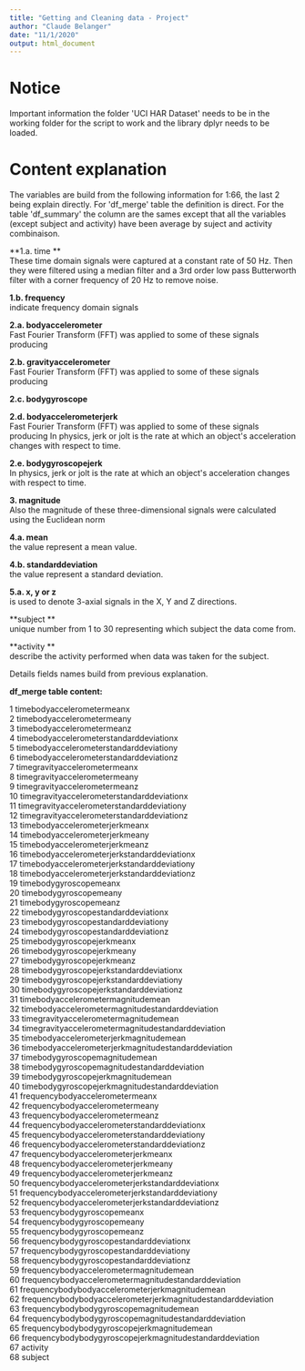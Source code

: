 ```yaml
---
title: "Getting and Cleaning data - Project"
author: "Claude Belanger"
date: "11/1/2020"
output: html_document
---
```


Notice
=================
Important information the folder 'UCI HAR Dataset' needs to be in the working folder for the script to work and the library dplyr needs to be loaded.

Content explanation
=================
The variables are build from the following information for 1:66, the last 2 being explain directly. For 'df_merge' table the definition is direct. For the table 'df_summary' the column are the sames except that all the variables (except subject and activity) have been average by suject and activity combinaison. 



**1.a. time **<br>
These time domain signals were captured at a constant rate of 50 Hz. Then they were filtered using a median filter and a 3rd order low pass Butterworth filter with a corner frequency of 20 Hz to remove noise.

**1.b. frequency** <br>
indicate frequency domain signals

**2.a. bodyaccelerometer** <br>
Fast Fourier Transform (FFT) was applied to some of these signals producing

**2.b. gravityaccelerometer** <br>
 Fast Fourier Transform (FFT) was applied to some of these signals producing
 
**2.c. bodygyroscope** <br>

**2.d. bodyaccelerometerjerk** <br>
Fast Fourier Transform (FFT) was applied to some of these signals producing
In physics, jerk or jolt is the rate at which an object's acceleration changes with respect to time.

**2.e. bodygyroscopejerk** <br>
In physics, jerk or jolt is the rate at which an object's acceleration changes with respect to time.

**3. magnitude** <br>
Also the magnitude of these three-dimensional signals were calculated using the Euclidean norm

**4.a. mean** <br>
the value represent a mean value.

**4.b. standarddeviation** <br>
the value represent a standard deviation.

**5.a. x, y or z**  <br>
is used to denote 3-axial signals in the X, Y and Z directions.

**subject **  <br>
unique number from 1 to 30 representing which subject the data come from.

**activity **  <br>
describe the activity performed when data was taken for the subject.

Details fields names build from previous explanation.

**df_merge table content:** <br>

1 timebodyaccelerometermeanx <br>
2 timebodyaccelerometermeany <br>
3 timebodyaccelerometermeanz <br>
4 timebodyaccelerometerstandarddeviationx <br>
5 timebodyaccelerometerstandarddeviationy <br>
6 timebodyaccelerometerstandarddeviationz <br>
7 timegravityaccelerometermeanx <br>
8 timegravityaccelerometermeany <br>
9 timegravityaccelerometermeanz <br>
10 timegravityaccelerometerstandarddeviationx <br>
11 timegravityaccelerometerstandarddeviationy <br>
12 timegravityaccelerometerstandarddeviationz <br>
13 timebodyaccelerometerjerkmeanx <br>
14 timebodyaccelerometerjerkmeany <br>
15 timebodyaccelerometerjerkmeanz <br>
16 timebodyaccelerometerjerkstandarddeviationx <br>
17 timebodyaccelerometerjerkstandarddeviationy <br>
18 timebodyaccelerometerjerkstandarddeviationz <br>
19 timebodygyroscopemeanx <br>
20 timebodygyroscopemeany <br>
21 timebodygyroscopemeanz <br>
22 timebodygyroscopestandarddeviationx <br>
23 timebodygyroscopestandarddeviationy <br>
24 timebodygyroscopestandarddeviationz <br>
25 timebodygyroscopejerkmeanx <br>
26 timebodygyroscopejerkmeany <br>
27 timebodygyroscopejerkmeanz <br>
28 timebodygyroscopejerkstandarddeviationx <br>
29 timebodygyroscopejerkstandarddeviationy <br>
30 timebodygyroscopejerkstandarddeviationz <br>
31 timebodyaccelerometermagnitudemean <br>
32 timebodyaccelerometermagnitudestandarddeviation <br>
33 timegravityaccelerometermagnitudemean <br>
34 timegravityaccelerometermagnitudestandarddeviation <br>
35 timebodyaccelerometerjerkmagnitudemean <br>
36 timebodyaccelerometerjerkmagnitudestandarddeviation <br>
37 timebodygyroscopemagnitudemean <br>
38 timebodygyroscopemagnitudestandarddeviation <br>
39 timebodygyroscopejerkmagnitudemean <br>
40 timebodygyroscopejerkmagnitudestandarddeviation <br>
41 frequencybodyaccelerometermeanx <br>
42 frequencybodyaccelerometermeany <br>
43 frequencybodyaccelerometermeanz <br>
44 frequencybodyaccelerometerstandarddeviationx <br>
45 frequencybodyaccelerometerstandarddeviationy <br>
46 frequencybodyaccelerometerstandarddeviationz <br>
47 frequencybodyaccelerometerjerkmeanx <br>
48 frequencybodyaccelerometerjerkmeany <br>
49 frequencybodyaccelerometerjerkmeanz <br>
50 frequencybodyaccelerometerjerkstandarddeviationx <br>
51 frequencybodyaccelerometerjerkstandarddeviationy <br>
52 frequencybodyaccelerometerjerkstandarddeviationz <br>
53 frequencybodygyroscopemeanx <br>
54 frequencybodygyroscopemeany <br>
55 frequencybodygyroscopemeanz <br>
56 frequencybodygyroscopestandarddeviationx <br>
57 frequencybodygyroscopestandarddeviationy <br>
58 frequencybodygyroscopestandarddeviationz <br>
59 frequencybodyaccelerometermagnitudemean <br>
60 frequencybodyaccelerometermagnitudestandarddeviation <br>
61 frequencybodybodyaccelerometerjerkmagnitudemean <br>
62 frequencybodybodyaccelerometerjerkmagnitudestandarddeviation <br>
63 frequencybodybodygyroscopemagnitudemean <br>
64 frequencybodybodygyroscopemagnitudestandarddeviation <br>
65 frequencybodybodygyroscopejerkmagnitudemean <br>
66 frequencybodybodygyroscopejerkmagnitudestandarddeviation <br>
67 activity <br>
68 subject <br>
 <br>








